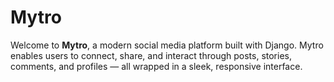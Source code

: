 # Mytro
Welcome to **Mytro**, a modern social media platform built with Django. Mytro enables users to connect, share, and interact through posts, stories, comments, and profiles — all wrapped in a sleek, responsive interface.
